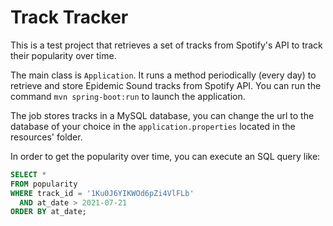 # Track Tracker

This is a test project that retrieves a set of tracks from Spotify's API
to track their popularity over time.

The main class is `Application`. It runs a method periodically (every day)
to retrieve and store Epidemic Sound tracks from Spotify API.
You can run the command `mvn spring-boot:run` to launch the application.

The job stores tracks in a MySQL database, you can change the url to
the database of your choice in the `application.properties` located
in the resources' folder.

In order to get the popularity over time, you can execute an SQL query like:

```sql
SELECT *
FROM popularity
WHERE track_id = '1Ku0J6YIKWOd6pZi4VlFLb'
  AND at_date > 2021-07-21
ORDER BY at_date; 
```
